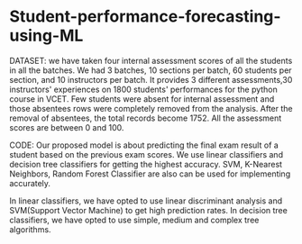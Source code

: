 # Student-performance-forecasting-using-ML


DATASET:
 we have taken four internal assessment scores of all the students in all the batches. 	We had 3 batches, 10 sections per batch, 60 students per section, and 10 instructors per batch.  It provides 3 different assessments,30 instructors' experiences on 1800 students' performances for the python course in VCET. Few students were absent for internal assessment and those absentees rows were completely removed from the analysis. After the removal of absentees, the total records become 1752. All the assessment scores are between 0 and 100. 
 
 CODE:
   Our proposed model is about predicting the final exam result of a student based on the previous exam scores. We use linear classifiers and decision tree classifiers for getting the highest accuracy. SVM, K-Nearest Neighbors, Random Forest Classifier are also can be used for implementing accurately.
  
In linear classifiers, we have opted to use linear discriminant analysis and SVM(Support Vector Machine) to get high prediction rates.
In decision tree classifiers, we have opted to use simple, medium and complex tree algorithms.

